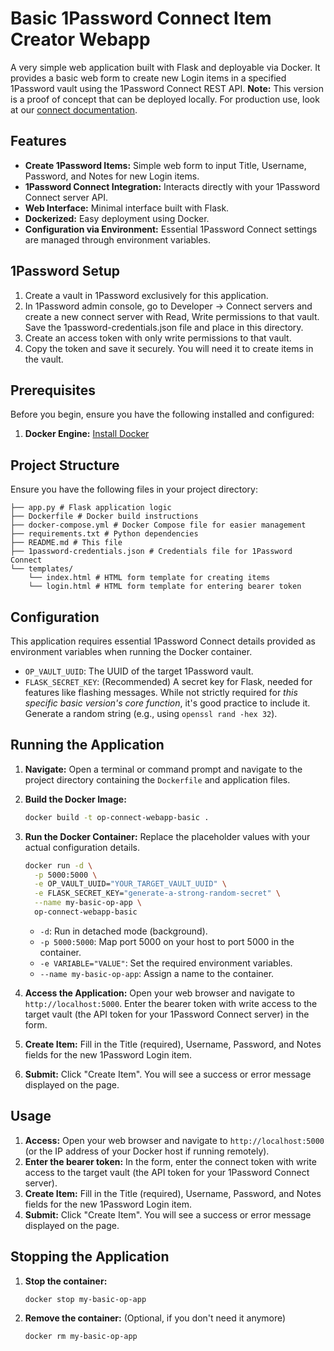 # Basic 1Password Connect Item Creator Webapp

A very simple web application built with Flask and deployable via Docker. It provides a basic web form to create new Login items in a specified 1Password vault using the 1Password Connect REST API. **Note:** This version is a proof of concept that can be deployed locally. For production use, look at our [connect documentation](https://developer.1password.com/docs/connect/get-started/).

## Features

- **Create 1Password Items:** Simple web form to input Title, Username, Password, and Notes for new Login items.
- **1Password Connect Integration:** Interacts directly with your 1Password Connect server API.
- **Web Interface:** Minimal interface built with Flask.
- **Dockerized:** Easy deployment using Docker.
- **Configuration via Environment:** Essential 1Password Connect settings are managed through environment variables.

## 1Password Setup

1. Create a vault in 1Password exclusively for this application.
2. In 1Password admin console, go to Developer -> Connect servers and create a new connect server with Read, Write permissions to that vault. Save the 1password-credentials.json file and place in this directory.
3. Create an access token with only write permissions to that vault.
4. Copy the token and save it securely. You will need it to create items in the vault.

## Prerequisites

Before you begin, ensure you have the following installed and configured:

1. **Docker Engine:** [Install Docker](https://docs.docker.com/engine/install/)

## Project Structure

Ensure you have the following files in your project directory:

```
├── app.py # Flask application logic
├── Dockerfile # Docker build instructions
├── docker-compose.yml # Docker Compose file for easier management
├── requirements.txt # Python dependencies
├── README.md # This file
├── 1password-credentials.json # Credentials file for 1Password Connect
└── templates/
    └── index.html # HTML form template for creating items
    └── login.html # HTML form template for entering bearer token
```

## Configuration

This application requires essential 1Password Connect details provided as environment variables when running the Docker container.

- `OP_VAULT_UUID`: The UUID of the target 1Password vault.
- `FLASK_SECRET_KEY`: (Recommended) A secret key for Flask, needed for features like flashing messages. While not strictly required for _this specific basic version's core function_, it's good practice to include it. Generate a random string (e.g., using `openssl rand -hex 32`).

## Running the Application

1. **Navigate:** Open a terminal or command prompt and navigate to the project directory containing the `Dockerfile` and application files.
2. **Build the Docker Image:**

   ```bash
   docker build -t op-connect-webapp-basic .
   ```

3. **Run the Docker Container:** Replace the placeholder values with your actual configuration details.

   ```bash
   docker run -d \
     -p 5000:5000 \
     -e OP_VAULT_UUID="YOUR_TARGET_VAULT_UUID" \
     -e FLASK_SECRET_KEY="generate-a-strong-random-secret" \
     --name my-basic-op-app \
     op-connect-webapp-basic
   ```

   - `-d`: Run in detached mode (background).
   - `-p 5000:5000`: Map port 5000 on your host to port 5000 in the container.
   - `-e VARIABLE="VALUE"`: Set the required environment variables.
   - `--name my-basic-op-app`: Assign a name to the container.

4. **Access the Application:** Open your web browser and navigate to `http://localhost:5000`. Enter the bearer token with write access to the target vault (the API token for your 1Password Connect server) in the form.
5. **Create Item:** Fill in the Title (required), Username, Password, and Notes fields for the new 1Password Login item.
6. **Submit:** Click "Create Item". You will see a success or error message displayed on the page.

## Usage

1. **Access:** Open your web browser and navigate to `http://localhost:5000` (or the IP address of your Docker host if running remotely).
2. **Enter the bearer token:** In the form, enter the connect token with write access to the target vault (the API token for your 1Password Connect server).
3. **Create Item:** Fill in the Title (required), Username, Password, and Notes fields for the new 1Password Login item.
4. **Submit:** Click "Create Item". You will see a success or error message displayed on the page.

## Stopping the Application

1. **Stop the container:**

   ```bash
   docker stop my-basic-op-app
   ```

2. **Remove the container:** (Optional, if you don't need it anymore)

   ```bash
   docker rm my-basic-op-app
   ```
